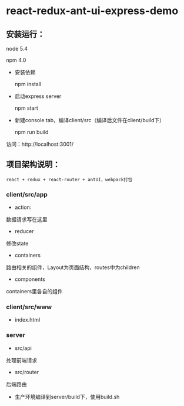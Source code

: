 # react-redux-ant-ui-express-demo

## 安装运行：

node 5.4

npm 4.0

* 安装依赖

    npm install

* 启动express server

    npm start

* 新建console tab，编译client/src（编译后文件在client/build下）

    npm run build

访问：http://localhost:3001/

## 项目架构说明：

    react + redux + react-router + antUI，webpack打包

### client/src/app

* action:
 
数据请求写在这里

* reducer

修改state

* containers

路由相关的组件，Layout为页面结构，routes中为children

* components

containers里各自的组件

### client/src/www

* index.html

### server

* src/api

处理前端请求

* src/router

后端路由

* 生产环境编译到server/build下，使用build.sh

